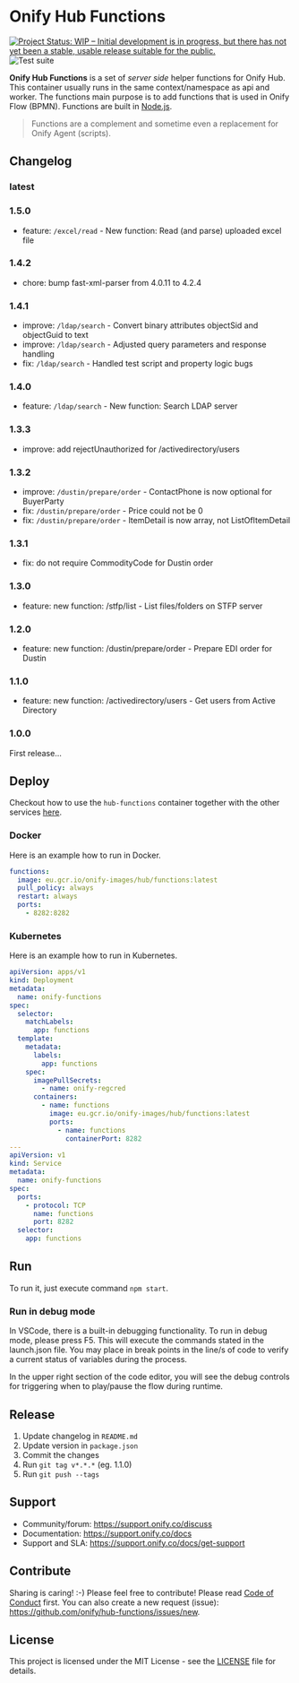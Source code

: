 # Onify Hub Functions

[![Project Status: WIP – Initial development is in progress, but there has not yet been a stable, usable release suitable for the public.](https://www.repostatus.org/badges/latest/wip.svg)](https://www.repostatus.org/#wip)
![Test suite](https://github.com/onify/hub-functions/workflows/Build%20latest/badge.svg)

**Onify Hub Functions** is a set of _server side_ helper functions for Onify Hub. This container usually runs in the same context/namespace as api and worker. The functions main purpose is to add functions that is used in Onify Flow (BPMN). Functions are built in [Node.js](https://nodejs.org/).

> Functions are a complement and sometime even a replacement for Onify Agent (scripts).

## Changelog

### latest

### 1.5.0

* feature: `/excel/read` - New function: Read (and parse) uploaded excel file

### 1.4.2

* chore: bump fast-xml-parser from 4.0.11 to 4.2.4

### 1.4.1

* improve: `/ldap/search` - Convert binary attributes objectSid and objectGuid to text
* improve: `/ldap/search` - Adjusted query parameters and response handling
* fix: `/ldap/search` - Handled test script and property logic bugs

### 1.4.0

* feature: `/ldap/search` - New function: Search LDAP server

### 1.3.3

* improve: add rejectUnauthorized for /activedirectory/users

### 1.3.2

* improve: `/dustin/prepare/order` - ContactPhone is now optional for BuyerParty
* fix: `/dustin/prepare/order` - Price could not be 0
* fix: `/dustin/prepare/order` - ItemDetail is now array, not ListOfItemDetail

### 1.3.1

* fix: do not require CommodityCode for Dustin order

### 1.3.0

* feature: new function: /stfp/list - List files/folders on STFP server

### 1.2.0

* feature: new function: /dustin/prepare/order - Prepare EDI order for Dustin

### 1.1.0

* feature: new function: /activedirectory/users - Get users from Active Directory

### 1.0.0

First release...

## Deploy

Checkout how to use the `hub-functions` container together with the other services [here](https://github.com/onify/install/blob/default/containers.md).

### Docker

Here is an example how to run in Docker.

```yaml
functions:
  image: eu.gcr.io/onify-images/hub/functions:latest
  pull_policy: always
  restart: always
  ports:
    - 8282:8282
```

### Kubernetes

Here is an example how to run in Kubernetes.

```yaml
apiVersion: apps/v1
kind: Deployment
metadata:
  name: onify-functions
spec:
  selector:
    matchLabels:
      app: functions
  template:
    metadata:
      labels:
        app: functions
    spec:
      imagePullSecrets:
        - name: onify-regcred
      containers:
        - name: functions
          image: eu.gcr.io/onify-images/hub/functions:latest
          ports:
            - name: functions
              containerPort: 8282
---
apiVersion: v1
kind: Service
metadata:
  name: onify-functions
spec:
  ports:
    - protocol: TCP
      name: functions
      port: 8282
  selector:
    app: functions
```

## Run

To run it, just execute command `npm start`.

### Run in debug mode

In VSCode, there is a built-in debugging functionality. To run in debug mode, please press F5. This will execute the commands
stated in the launch.json file. You may place in break points in the line/s of code to verify a current status of variables during the process.  

In the upper right section of the code editor, you will see the debug controls for triggering when to play/pause the flow during runtime.

## Release

1. Update changelog in `README.md`
2. Update version in `package.json`
3. Commit the changes
4. Run `git tag v*.*.*` (eg. 1.1.0)
5. Run `git push --tags`

## Support

* Community/forum: https://support.onify.co/discuss
* Documentation: https://support.onify.co/docs
* Support and SLA: https://support.onify.co/docs/get-support

## Contribute

Sharing is caring! :-) Please feel free to contribute! Please read [Code of Conduct](CODE_OF_CONDUCT.md) first.
You can also create a new request (issue): https://github.com/onify/hub-functions/issues/new.

## License

This project is licensed under the MIT License - see the [LICENSE](LICENSE) file for details.
